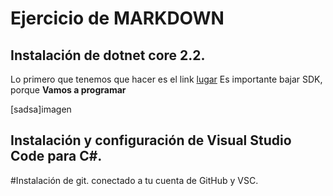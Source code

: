 
 # Ejercicio de MARKDOWN


## Instalación de dotnet core 2.2.
Lo primero que tenemos que hacer es el link 
[lugar](https://dotnet.microsoft.com/download)
Es importante bajar SDK, porque **Vamos a programar**

[sadsa]imagen
## Instalación y configuración de Visual Studio Code para C#.

#Instalación de git. conectado a tu cuenta de GitHub y VSC.